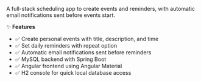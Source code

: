 A full-stack scheduling app to create events and reminders, with automatic email notifications sent before events start.

✨ **Features**
- ✅ Create personal events with title, description, and time
- ✅ Set daily reminders with repeat option
- ✅ Automatic email notifications sent before reminders
- ✅ MySQL backend with Spring Boot
- ✅ Angular frontend using Angular Material
- ✅ H2 console for quick local database access
